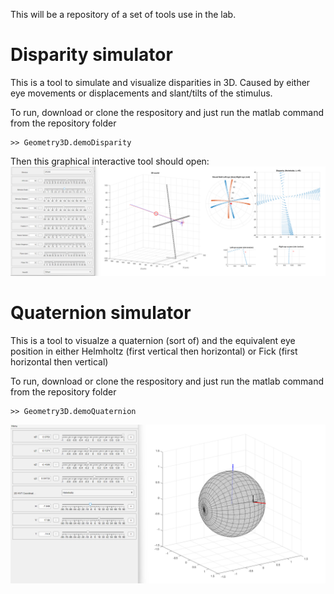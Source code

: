 This will be a repository of a set of tools use in the lab. 

# Disparity simulator
This is a tool to simulate and visualize disparities in 3D. Caused by either eye movements or displacements and slant/tilts of the stimulus. 

To run, download or clone the respository and just run the matlab command from the repository folder 
```
>> Geometry3D.demoDisparity
```
Then this graphical interactive tool should open:
![Screenshot of diparity demo.](DemoDisparity.png)

# Quaternion simulator
This is a tool to visualze a quaternion (sort of) and the equivalent eye position in either Helmholtz (first vertical then horizontal) or Fick (first horizontal then vertical)

To run, download or clone the respository and just run the matlab command from the repository folder 
```
>> Geometry3D.demoQuaternion
```
![Screenshot of quaternion demo.](DemoQuaternion.png)
